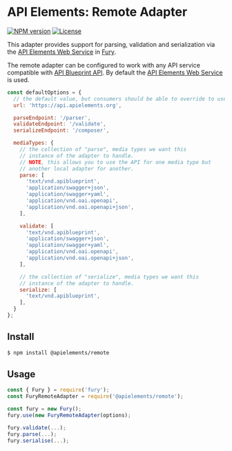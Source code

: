 # API Elements: Remote Adapter

[![NPM version](https://img.shields.io/npm/v/@apielements/remote.svg)](https://www.npmjs.org/package/@apielements/remote)
[![License](https://img.shields.io/npm/l/@apielements/remote.svg)](https://www.npmjs.org/package/@apielements/remote)

This adapter provides support for parsing, validation and serialization via the [API Elements Web Service](https://api.apielements.org/) in [Fury](https://github.com/apiaryio/api-elements.js/tree/master/packages/fury).

The remote adapter can be configured to work with any API service compatible with [API Blueprint API](https://apiblueprintapi.docs.apiary.io).
By default the [API Elements Web Service](http://api.apielements.org/) is used.

```js
const defaultOptions = {
  // the default value, but consumers should be able to override to use their own deployment
  url: 'https://api.apielements.org',

  parseEndpoint: '/parser',
  validateEndpoint: '/validate',
  serializeEndpoint: '/composer',

  mediaTypes: {
    // the collection of "parse", media types we want this
    // instance of the adapter to handle.
    // NOTE, this allows you to use the API for one media type but
    // another local adapter for another.
    parse: [
      'text/vnd.apiblueprint',
      'application/swagger+json',
      'application/swagger+yaml',
      'application/vnd.oai.openapi',
      'application/vnd.oai.openapi+json',
    ],

    validate: [
      'text/vnd.apiblueprint',
      'application/swagger+json',
      'application/swagger+yaml',
      'application/vnd.oai.openapi',
      'application/vnd.oai.openapi+json',
    ],

    // the collection of "serialize", media types we want this
    // instance of the adapter to handle.
    serialize: [
      'text/vnd.apiblueprint',
    ],
  }
};
```

## Install

```sh
$ npm install @apielements/remote
```

## Usage

```js
const { Fury } = require('fury');
const FuryRemoteAdapter = require('@apielements/remote');

const fury = new Fury();
fury.use(new FuryRemoteAdapter(options);

fury.validate(...);
fury.parse(...);
fury.serialise(...);
```
